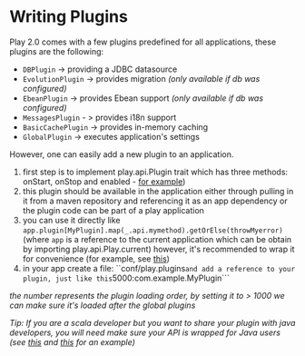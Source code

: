 # Writing Plugins

Play 2.0 comes with a few plugins predefined for all applications, these plugins are the following: 

* ```DBPlugin``` -> providing a JDBC datasource
* ```EvolutionPlugin``` -> provides migration  _(only available if db was configured)_
* ```EbeanPlugin``` -> provides Ebean support _(only available if db was configured)_
* ```MessagesPlugin``` - > provides i18n support
* ```BasicCachePlugin``` -> provides in-memory caching
* ```GlobalPlugin``` -> executes application's settings

However, one can easily add a new plugin to an application.

1. first step is to implement play.api.Plugin trait which has three methods: onStart, onStop and enabled - [for example](https://github.com/playframework/Play20/blob/master/framework/play/src/main/scala/play/api/cache/Cache.scala))
2. this plugin should be available in the application either through pulling in it from a maven repository and referencing it
as an app dependency or the plugin code can be part of a play application
3. you can use it directly like ```app.plugin[MyPlugin].map(_.api.mymethod).getOrElse(throwMyerror)``` (where ```app``` is  a reference to the current application which can be obtain by importing play.api.Play.current) however, it's recommended to wrap it for convenience (for example, see [this](https://github.com/playframework/Play20/blob/master/framework/src/play/src/main/scala/play/api/cache/CachePlugin.scala))
4. in your app create a file: ``conf/play.plugins``` and add a reference to your plugin, just like this ```5000:com.example.MyPlugin```


_the number represents the plugin loading order, by setting it to > 1000 we can make sure it's loaded after the global plugins_

_Tip: If you are a scala developer but you want to share your plugin with java developers, you will need make sure your API is wrapped for Java users (see [this](https://github.com/playframework/Play20/blob/master/framework/play/src/main/scala/play/api/cache/Cache.scala) and [this](https://github.com/playframework/Play20/blob/master/framework/play/src/main/java/play/cache/Cache.java) for an example)_

